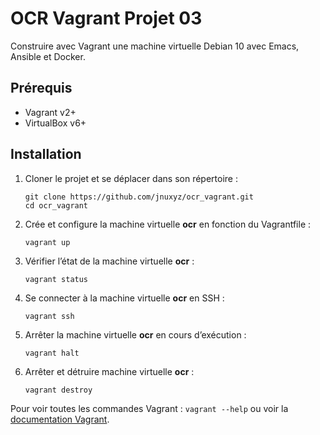 # OCR Vagrant Projet 03

Construire avec Vagrant une machine virtuelle Debian 10 avec Emacs, Ansible et Docker.

## Prérequis

- Vagrant v2+
- VirtualBox v6+

## Installation

1. Cloner le projet et se déplacer dans son répertoire :

    ```shell
    git clone https://github.com/jnuxyz/ocr_vagrant.git
    cd ocr_vagrant
    ```

2. Crée et configure la machine virtuelle **ocr** en fonction du Vagrantfile :

    ```shell
    vagrant up
    ```

3. Vérifier l’état de la machine virtuelle **ocr** :

    ```shell
    vagrant status
    ```

4. Se connecter à la machine virtuelle **ocr** en SSH :

    ```shell
    vagrant ssh
    ```

5. Arrêter la machine virtuelle **ocr** en cours d’exécution :

    ```shell
    vagrant halt
    ```

6. Arrêter et détruire machine virtuelle **ocr** :

    ```shell
    vagrant destroy
    ```

Pour voir toutes les commandes Vagrant : `vagrant --help` ou voir la [documentation Vagrant](https://www.vagrantup.com/docs/cli).
